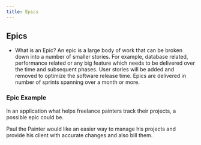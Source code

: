```yaml
---
title: Epics
---
```

## Epics

- What is an Epic?
An epic is a large body of work that can be broken down into a number of smaller stories. For example, database related, performance related or any big feature which needs to be delivered over the time and subsequent phases. User stories will be added and removed to optimize the software release time. Epics are delivered in number of sprints spanning over a month or more.

### Epic Example
In an application what helps freelance painters track their projects, a possible epic could be.

Paul the Painter would like an easier way to manage his projects and provide his client with accurate changes and also bill them.
